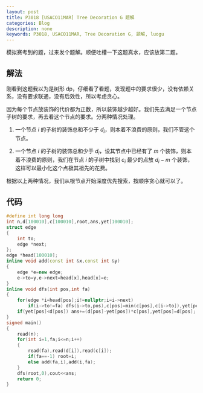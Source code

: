 ```yaml
---
layout: post
title: P3018 [USACO11MAR] Tree Decoration G 题解
categories: Blog
description: none
keywords: P3018, USACO11MAR, Tree Decoration G, 题解, luogu
---
```


模拟赛考到的题，过来发个题解。顺便吐槽一下这题真水，应该放第二题。

## 解法

刚看到这题我以为是树形 dp，仔细看了看题，发现题中的要求很少，没有依赖关系，没有要求联通，没有后效性，所以考虑贪心。

因为每个节点放装饰的代价都为正数，所以装饰越少越好。我们先去满足一个节点子树的要求，再去看这个节点的要求。分两种情况处理。

1. 一个节点 $i$ 的子树的装饰总和不少于 $d_i$，则本着不浪费的原则，我们不管这个节点。

2. 一个节点 $i$ 的子树的装饰总和少于 $d_i$，设其节点中已经有了 $m$ 个装饰，则本着不浪费的原则，我们在节点 $i$ 的子树中找到 $c_i$ 最少的点放 $d_i - m$ 个装饰，这样可以最小化这个点极其祖先的花费。

根据以上两种情况，我们从根节点开始深度优先搜索，按顺序贪心就可以了。

## 代码

```cpp
#define int long long
int n,d[100010],c[100010],root,ans,yet[100010];
struct edge
{
	int to;
	edge *next;
};
edge *head[100010];
inline void add(const int &x,const int &y)
{
	edge *e=new edge;
	e->to=y,e->next=head[x],head[x]=e;
}
inline void dfs(int pos,int fa)
{
	for(edge *i=head[pos];i!=nullptr;i=i->next)
		if(i->to!=fa) dfs(i->to,pos),c[pos]=min(c[pos],c[i->to]),yet[pos]+=yet[i->to];
	if(yet[pos]<d[pos]) ans+=(d[pos]-yet[pos])*c[pos],yet[pos]=d[pos];
}
signed main()
{
	read(n);
	for(int i=1,fa;i<=n;i++)
	{
		read(fa),read(d[i]),read(c[i]);
		if(fa==-1) root=i;
		else add(fa,i),add(i,fa);
	}
	dfs(root,0),cout<<ans;
	return 0;
}
```
